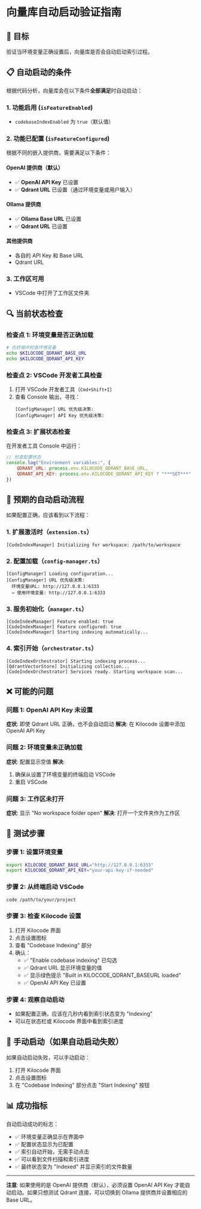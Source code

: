 # 向量库自动启动验证指南

## 🎯 目标

验证当环境变量正确设置后，向量库是否会自动启动索引过程。

## 📋 自动启动的条件

根据代码分析，向量库会在以下条件**全部满足**时自动启动：

### 1. 功能启用 (`isFeatureEnabled`)

- `codebaseIndexEnabled` 为 `true`（默认值）

### 2. 功能已配置 (`isFeatureConfigured`)

根据不同的嵌入提供商，需要满足以下条件：

#### OpenAI 提供商（默认）

- ✅ **OpenAI API Key** 已设置
- ✅ **Qdrant URL** 已设置（通过环境变量或用户输入）

#### Ollama 提供商

- ✅ **Ollama Base URL** 已设置
- ✅ **Qdrant URL** 已设置

#### 其他提供商

- 各自的 API Key 和 Base URL
- Qdrant URL

### 3. 工作区可用

- VSCode 中打开了工作区文件夹

## 🔍 当前状态检查

### 检查点 1: 环境变量是否正确加载

```bash
# 在终端中检查环境变量
echo $KILOCODE_QDRANT_BASE_URL
echo $KILOCODE_QDRANT_API_KEY
```

### 检查点 2: VSCode 开发者工具检查

1. 打开 VSCode 开发者工具（`Cmd+Shift+I`）
2. 查看 Console 输出，寻找：
    ```
    [ConfigManager] URL 优先级决策:
    [ConfigManager] API Key 优先级决策:
    ```

### 检查点 3: 扩展状态检查

在开发者工具 Console 中运行：

```javascript
// 检查配置状态
console.log("Environment variables:", {
	QDRANT_URL: process.env.KILOCODE_QDRANT_BASE_URL,
	QDRANT_API_KEY: process.env.KILOCODE_QDRANT_API_KEY ? "***SET***" : "NOT_SET",
})
```

## 🚀 预期的自动启动流程

如果配置正确，应该看到以下流程：

### 1. 扩展激活时（`extension.ts`）

```
[CodeIndexManager] Initializing for workspace: /path/to/workspace
```

### 2. 配置加载（`config-manager.ts`）

```
[ConfigManager] Loading configuration...
[ConfigManager] URL 优先级决策:
  环境变量URL: http://127.0.0.1:6333
  → 使用环境变量: http://127.0.0.1:6333
```

### 3. 服务初始化（`manager.ts`）

```
[CodeIndexManager] Feature enabled: true
[CodeIndexManager] Feature configured: true
[CodeIndexManager] Starting indexing automatically...
```

### 4. 索引开始（`orchestrator.ts`）

```
[CodeIndexOrchestrator] Starting indexing process...
[QdrantVectorStore] Initializing collection...
[CodeIndexOrchestrator] Services ready. Starting workspace scan...
```

## ❌ 可能的问题

### 问题 1: OpenAI API Key 未设置

**症状**: 即使 Qdrant URL 正确，也不会自动启动
**解决**: 在 Kilocode 设置中添加 OpenAI API Key

### 问题 2: 环境变量未正确加载

**症状**: 配置显示空值
**解决**:

1. 确保从设置了环境变量的终端启动 VSCode
2. 重启 VSCode

### 问题 3: 工作区未打开

**症状**: 显示 "No workspace folder open"
**解决**: 打开一个文件夹作为工作区

## 🧪 测试步骤

### 步骤 1: 设置环境变量

```bash
export KILOCODE_QDRANT_BASE_URL="http://127.0.0.1:6333"
export KILOCODE_QDRANT_API_KEY="your-api-key-if-needed"
```

### 步骤 2: 从终端启动 VSCode

```bash
code /path/to/your/project
```

### 步骤 3: 检查 Kilocode 设置

1. 打开 Kilocode 界面
2. 点击设置图标
3. 查看 "Codebase Indexing" 部分
4. 确认：
    - ✅ "Enable codebase indexing" 已勾选
    - ✅ Qdrant URL 显示环境变量的值
    - ✅ 显示绿色提示 "Built in KILOCODE_QDRANT_BASEURL loaded"
    - ✅ OpenAI API Key 已设置

### 步骤 4: 观察自动启动

- 如果配置正确，应该在几秒内看到索引状态变为 "Indexing"
- 可以在状态栏或 Kilocode 界面中看到索引进度

## 🔧 手动启动（如果自动启动失败）

如果自动启动失败，可以手动启动：

1. 打开 Kilocode 界面
2. 点击设置图标
3. 在 "Codebase Indexing" 部分点击 "Start Indexing" 按钮

## 📊 成功指标

自动启动成功的标志：

- ✅ 环境变量正确显示在界面中
- ✅ 配置状态显示为已配置
- ✅ 索引自动开始，无需手动点击
- ✅ 可以看到文件扫描和索引进度
- ✅ 最终状态变为 "Indexed" 并显示索引的文件数量

---

**注意**: 如果使用的是 OpenAI 提供商（默认），必须设置 OpenAI API Key 才能自动启动。如果只想测试 Qdrant 连接，可以切换到 Ollama 提供商并设置相应的 Base URL。

